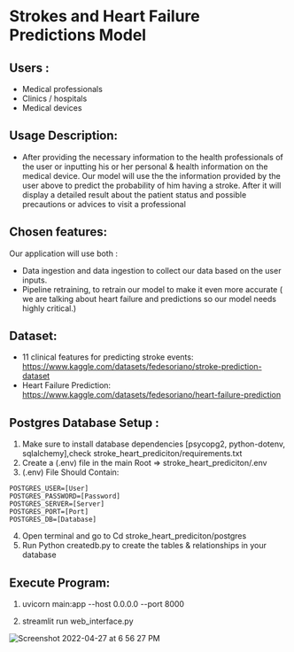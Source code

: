 # Strokes and Heart Failure Predictions Model

## Users :
* Medical professionals
* Clinics / hospitals
* Medical devices

## Usage Description:

* After providing the necessary information to the health professionals of the user or inputting his or her personal & health information on the medical device.
Our model will use the the information provided by the user above to predict the probability of him having a stroke. 
After it will display a detailed result about the patient status and possible precautions or advices to visit a professional

## Chosen features:
Our application will use both :
* Data ingestion and data ingestion to collect our data based on the user inputs.
* Pipeline retraining,  to retrain our model to make it even more accurate ( we are talking about heart failure and predictions so our model needs highly critical.)


## Dataset: 
* 11 clinical features for predicting stroke events:
https://www.kaggle.com/datasets/fedesoriano/stroke-prediction-dataset
* Heart Failure Prediction:
https://www.kaggle.com/datasets/fedesoriano/heart-failure-prediction

## Postgres Database Setup :

1. Make sure to install database dependencies [psycopg2, python-dotenv, sqlalchemy],check stroke_heart_prediciton/requirements.txt
2. Create a (.env) file in the main Root =>  stroke_heart_prediciton/.env
3. (.env) File Should Contain:
```
POSTGRES_USER=[User]
POSTGRES_PASSWORD=[Password]
POSTGRES_SERVER=[Server]
POSTGRES_PORT=[Port]
POSTGRES_DB=[Database]

```
4. Open terminal and go to Cd stroke_heart_prediciton/postgres 
5. Run Python createdb.py to create the tables & relationships in your database

## Execute Program:

1. uvicorn  main:app --host 0.0.0.0 --port 8000

2. streamlit run web_interface.py


![Screenshot 2022-04-27 at 6 56 27 PM](https://user-images.githubusercontent.com/49615833/165579996-2b784dfc-404d-40c8-99ee-c8ec92497faa.png)
